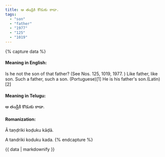 ```yaml
---
title: ఆ తండ్రికి కొడుకు కాడా.
tags:
  - "son"
  - "father"
  - "1977"
  - "125"
  - "1019"
---
```


{% capture data %}
#### Meaning in English:
Is he not the son of that father?
(See Nos. 125, 1019, 1977. )
Like father, like son.
Such a father, such a son. (Portuguese)[1]
He is his father's son.(Latin)[2]

#### Meaning in Telugu:
ఆ తండ్రికి కొడుకు కాడా.

#### Romanization:
Ā taṇḍriki koḍuku kāḍā.

A tandriki koduku kada.
{% endcapture %}

{{ data | markdownify }}

